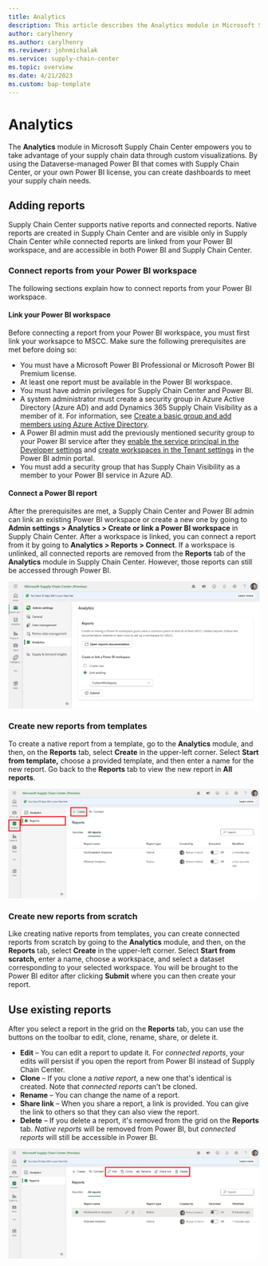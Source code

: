 ```yaml
---
title: Analytics
description: This article describes the Analytics module in Microsoft Supply Chain Center.
author: carylhenry
ms.author: carylhenry
ms.reviewer: johnmichalak
ms.service: supply-chain-center
ms.topic: overview
ms.date: 4/21/2023
ms.custom: bap-template
---
```


# Analytics

The **Analytics** module in Microsoft Supply Chain Center empowers you to take advantage of your supply chain data through custom visualizations. By using the Dataverse-managed Power BI that comes with Supply Chain Center, or your own Power BI license, you can create dashboards to meet your supply chain needs.

## Adding reports

Supply Chain Center supports native reports and connected reports. Native reports are created in Supply Chain Center and are visible only in Supply Chain Center while connected reports are linked from your Power BI workspace, and are accessible in both Power BI and Supply Chain Center.

### Connect reports from your Power BI workspace
The following sections explain how to connect reports from your Power BI workspace.

#### Link your Power BI workspace
Before connecting a report from your Power BI workspace, you must first link your worksapce to MSCC. Make sure the following prerequisites are met before doing so:

- You must have a Microsoft Power BI Professional or Microsoft Power BI Premium license.
- At least one report must be available in the Power BI workspace.
- You must have admin privileges for Supply Chain Center and Power BI.
- A system administrator must create a security group in Azure Active Directory (Azure AD) and add Dynamics 365 Supply Chain Visibility as a member of it. For information, see [Create a basic group and add members using Azure Active Directory](/azure/active-directory/fundamentals/how-to-manage-groups).
- A Power BI admin must add the previously mentioned security group to your Power BI service after they [enable the service principal in the Developer settings](/power-bi/enterprise/service-premium-service-principal#enable-service-principals.md) and [create workspaces in the Tenant settings](/power-bi/admin/service-admin-portal-workspace#create-the-new-workspaces.md) in the Power BI admin portal.
- You must add a security group that has Supply Chain Visibility as a member to your Power BI service in Azure AD.

#### Connect a Power BI report

After the prerequisites are met, a Supply Chain Center and Power BI admin can link an existing Power BI workspace or create a new one by going to **Admin settings \> Analytics \> Create or link a Power BI workspace** in Supply Chain Center. After a workspace is linked, you can connect a report from it by going to **Analytics \> Reports \> Connect**. If a workspace is unlinked, all connected reports are removed from the **Reports** tab of the **Analytics** module in Supply Chain Center. However, those reports can still be accessed through Power BI.

![Connecting a report from the Admin settings.](media/Connect_report.png)


### Create new reports from templates
To create a native report from a template, go to the **Analytics** module, and then, on the **Reports** tab, select **Create** in the upper-left corner. Select **Start from template,** choose a provided template, and then enter a name for the new report. Go back to the **Reports** tab to view the new report in **All reports**.

![Creating a new report on the Reports tab of the Analytics module.](media/Create_report.png)

### Create new reports from scratch

Like creating native reports from templates, you can create connected reports from scratch by going to the **Analytics** module, and then, on the **Reports** tab, select **Create** in the upper-left corner. Select **Start from scratch,** enter a name, choose a workspace, and select a dataset corresponding to your selected workspace. You will be brought to the Power BI editor after clicking **Submit** where you can then create your report.

## Use existing reports

After you select a report in the grid on the **Reports** tab, you can use the buttons on the toolbar to edit, clone, rename, share, or delete it.

- **Edit** – You can edit a report to update it. For *connected reports*, your edits will persist if you open the report from Power BI instead of Supply Chain Center.
- **Clone** – If you clone a *native report*, a new one that's identical is created. Note that *connected reports* can't be cloned.
- **Rename** – You can change the name of a report.
- **Share link** – When you share a report, a link is provided. You can give the link to others so that they can also view the report.
- **Delete** – If you delete a report, it's removed from the grid on the **Reports** tab. *Native reports* will be removed from Power BI, but *connected reports* will still be accessible in Power BI.

![Buttons for using a selected report on the Reports tab of the Analytics module.](media/use-reports.png)
